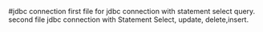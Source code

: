 #jdbc connection 
first file for jdbc connection with statement select query.
second file jdbc connection with Statement Select, update, delete,insert. 
